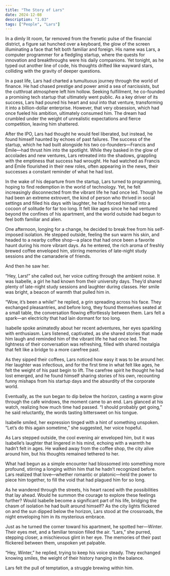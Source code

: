 ```yaml
---
title: "The Story of Lars"
date: 2024-12-08
description: "1.03"
tags: ["People", "Lars"]
---
```


In a dimly lit room, far removed from the frenetic pulse of the financial district, a figure sat hunched over a keyboard, the glow of the screen illuminating a face that felt both familiar and foreign. His name was Lars, a computer programmer for a fledgling startup, where the quests for innovation and breakthroughs were his daily companions. Yet tonight, as he typed out another line of code, his thoughts drifted like wayward stars, colliding with the gravity of deeper questions.

In a past life, Lars had charted a tumultuous journey through the world of finance. He had chased prestige and power amid a sea of narcissists, but the cutthroat atmosphere left him hollow. Seeking fulfillment, he co-founded a promising tech startup that ultimately went public. As a key driver of its success, Lars had poured his heart and soul into that venture, transforming it into a billion-dollar enterprise. However, that very obsession, which had once fueled his ambition, ultimately consumed him. The dream had crumbled under the weight of unrealistic expectations and fierce competition, leaving him shattered.

After the IPO, Lars had thought he would feel liberated, but instead, he found himself haunted by echoes of past failures. The success of the startup, which he had built alongside his two co-founders—Francis and Émile—had thrust him into the spotlight. While they basked in the glow of accolades and new ventures, Lars retreated into the shadows, grappling with the emptiness that success had wrought. He had watched as Francis and Émile flourished in their new roles, often appearing in the news, their successes a constant reminder of what he had lost.

In the wake of his departure from the startup, Lars turned to programming, hoping to find redemption in the world of technology. Yet, he felt increasingly disconnected from the vibrant life he had once led. Though he had been an extreme extrovert, the kind of person who thrived in social settings and filled his days with laughter, he had forced himself into a cocoon of solitude for far too long. It felt like ages since he had ventured beyond the confines of his apartment, and the world outside had begun to feel both familiar and alien.

One afternoon, longing for a change, he decided to break free from his self-imposed isolation. He stepped outside, feeling the sun warm his skin, and headed to a nearby coffee shop—a place that had once been a favorite haunt during his more vibrant days. As he entered, the rich aroma of freshly brewed coffee enveloped him, stirring memories of late-night study sessions and the camaraderie of friends.

And then he saw her.

“Hey, Lars!” she called out, her voice cutting through the ambient noise. It was Isabelle, a girl he had known from their university days. They’d shared plenty of late-night study sessions and laughter during classes. Her smile was bright, a beacon of warmth that pulled him in.

“Wow, it’s been a while!” he replied, a grin spreading across his face. They exchanged pleasantries, and before long, they found themselves seated at a small table, the conversation flowing effortlessly between them. Lars felt a spark—an electricity that had lain dormant for too long.

Isabelle spoke animatedly about her recent adventures, her eyes sparkling with enthusiasm. Lars listened, captivated, as she shared stories that made him laugh and reminded him of the vibrant life he had once led. The lightness of their conversation was refreshing, filled with shared nostalgia that felt like a bridge to a more carefree past.

As they sipped their coffees, Lars noticed how easy it was to be around her. Her laughter was infectious, and for the first time in what felt like ages, he felt the weight of his past begin to lift. The carefree spirit he thought he had lost emerged, and he found himself sharing stories of his own, recounting funny mishaps from his startup days and the absurdity of the corporate world.

Eventually, as the sun began to dip below the horizon, casting a warm glow through the café windows, the moment came to an end. Lars glanced at his watch, realizing how much time had passed. “I should probably get going,” he said reluctantly, the words tasting bittersweet on his tongue.

Isabelle smiled, her expression tinged with a hint of something unspoken. “Let’s do this again sometime,” she suggested, her voice hopeful.

As Lars stepped outside, the cool evening air enveloped him, but it was Isabelle’s laughter that lingered in his mind, echoing with a warmth he hadn’t felt in ages. He walked away from the coffee shop, the city alive around him, but his thoughts remained tethered to her.

What had begun as a simple encounter had blossomed into something more profound, stirring a longing within him that he hadn’t recognized before. Lars realized that love—whether romantic or platonic—held the power to piece him together, to fill the void that had plagued him for so long.

As he wandered through the streets, his heart raced with the possibilities that lay ahead. Would he summon the courage to explore these feelings further? Would Isabelle become a significant part of his life, bridging the chasm of isolation he had built around himself? As the city lights flickered on and the sun dipped below the horizon, Lars stood at the crossroads, the night enveloping him in its mysterious embrace.

Just as he turned the corner toward his apartment, he spotted her—Winter. Their eyes met, and a familiar tension filled the air. “Lars,” she purred, stepping closer, a mischievous glint in her eye. The memories of their past flickered between them, unspoken yet palpable.

“Hey, Winter,” he replied, trying to keep his voice steady. They exchanged knowing smiles, the weight of their history hanging in the balance. 

Lars felt the pull of temptation, a struggle brewing within him.